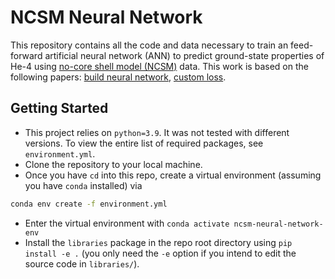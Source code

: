 # NCSM Neural Network

This repository contains all the code and data necessary to train an feed-forward artificial neural network (ANN) to predict ground-state properties of He-4 using [no-core shell model (NCSM)][Bogner] data.
This work is based on the following papers: [build neural network][Negoita], [custom loss][Jiang].

## Getting Started

* This project relies on `python=3.9`. It was not tested with different versions.
  To view the entire list of required packages, see `environment.yml`.
* Clone the repository to your local machine.
* Once you have `cd` into this repo, create a virtual environment (assuming you have `conda` installed) via
```bash
conda env create -f environment.yml
```
* Enter the virtual environment with `conda activate ncsm-neural-network-env`
* Install the `libraries` package in the repo root directory using `pip install -e .`
  (you only need the `-e` option if you intend to edit the source code in `libraries/`).


[Bogner]: https://www.sciencedirect.com/science/article/abs/pii/S0375947407008147?via%3Dihub
[Negoita]: https://arxiv.org/abs/1803.03215
[Jiang]: https://journals.aps.org/prc/abstract/10.1103/PhysRevC.100.054326

